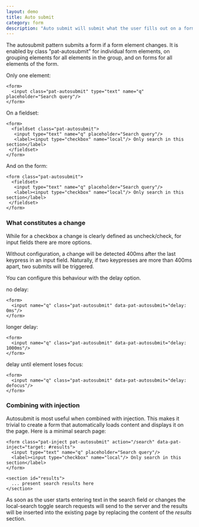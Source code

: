 ```yaml
---
layout: demo
title: Auto submit
category: form
description: "Auto submit will submit what the user fills out on a form without the need for the user to press the submit button. It can be used to incrementally send form input data to a server. For instance to create a live search pattern where the search results update on every keypress."
---
```


The autosubmit pattern submits a form if a form element changes. It is
enabled by class "pat-autosubmit" for individual form elements, on
grouping elements for all elements in the group, and on forms for all
elements of the form.

Only one element:

    <form>
      <input class="pat-autosubmit" type="text" name="q" placeholder="Search query"/>
    </form>

On a fieldset:

    <form>
      <fieldset class="pat-autosubmit">
       <input type="text" name="q" placeholder="Search query"/>
       <label><input type="checkbox" name="local"/> Only search in this section</label>
     </fieldset>
    </form>

And on the form:

    <form class="pat-autosubmit">
      <fieldset>
       <input type="text" name="q" placeholder="Search query"/>
       <label><input type="checkbox" name="local"/> Only search in this section</label>
     </fieldset>
    </form>

### What constitutes a change

While for a checkbox a change is clearly defined as uncheck/check, for
input fields there are more options.

Without configuration, a change will be detected 400ms after the last
keypress in an input field. Naturally, if two keypresses are more than
400ms apart, two submits will be triggered.

You can configure this behaviour with the delay option.

no delay:

    <form>
      <input name="q" class="pat-autosubmit" data-pat-autosubmit="delay: 0ms"/>
    </form>

longer delay:

    <form>
      <input name="q" class="pat-autosubmit" data-pat-autosubmit="delay: 1000ms"/>
    </form>

delay until element loses focus:

    <form>
      <input name="q" class="pat-autosubmit" data-pat-autosubmit="delay: defocus"/>
    </form>

### Combining with injection

Autosubmit is most useful when combined with injection. This makes it
trivial to create a form that automatically loads content and displays
it on the page. Here is a minimal search page:

    <form class="pat-inject pat-autosubmit" action="/search" data-pat-inject="target: #results">
      <input type="text" name="q" placeholder="Search query"/>
      <label><input type="checkbox" name="local"/> Only search in this section</label>
    </form>

    <section id="results">
      ... present search results here
    </section>

As soon as the user starts entering text in the search field or changes
the local-search toggle search requests will send to the server and the
results will be inserted into the existing page by replacing the content
of the *results* section.

